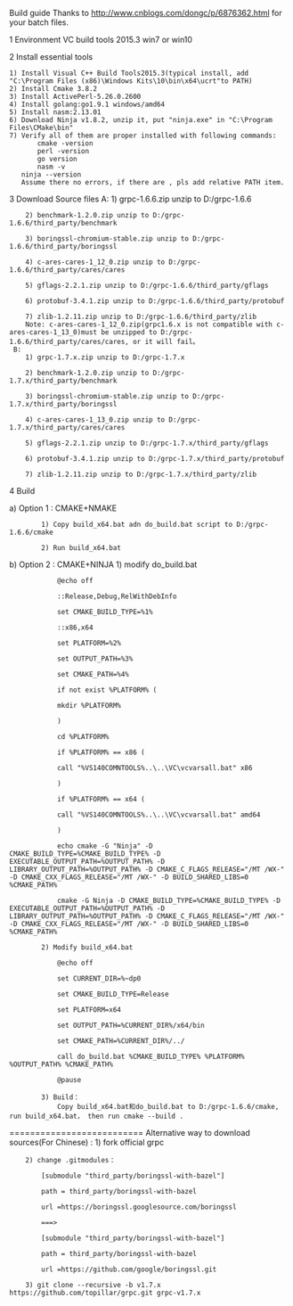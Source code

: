 Build guide
Thanks to http://www.cnblogs.com/dongc/p/6876362.html for your batch files.

1  Environment 
   VC build tools 2015.3
   win7 or  win10

2  Install essential tools  

    1) Install Visual C++ Build Tools2015.3(typical install, add "C:\Program Files (x86)\Windows Kits\10\bin\x64\ucrt"to PATH)
    2) Install Cmake 3.8.2
    3) Install ActivePerl-5.26.0.2600
    4) Install golang:go1.9.1 windows/amd64
    5) Install nasm:2.13.01
    6) Download Ninja v1.8.2, unzip it, put "ninja.exe" in "C:\Program Files\CMake\bin"
    7) Verify all of them are proper installed with following commands:
           cmake -version
           perl -version
           go version
           nasm -v
	   ninja --version
       Assume there no errors, if there are , pls add relative PATH item. 

3 Download Source files
	A:
		1) grpc-1.6.6.zip unzip to D:/grpc-1.6.6

		2) benchmark-1.2.0.zip unzip to D:/grpc-1.6.6/third_party/benchmark

		3) boringssl-chromium-stable.zip unzip to D:/grpc-1.6.6/third_party/boringssl 

		4) c-ares-cares-1_12_0.zip unzip to D:/grpc-1.6.6/third_party/cares/cares

		5) gflags-2.2.1.zip unzip to D:/grpc-1.6.6/third_party/gflags

		6) protobuf-3.4.1.zip unzip to D:/grpc-1.6.6/third_party/protobuf

		7) zlib-1.2.11.zip unzip to D:/grpc-1.6.6/third_party/zlib
        Note: c-ares-cares-1_12_0.zip(grpc1.6.x is not compatible with c-ares-cares-1_13_0)must be unzipped to D:/grpc-   1.6.6/third_party/cares/cares, or it will fail。
     B:
		1) grpc-1.7.x.zip unzip to D:/grpc-1.7.x

		2) benchmark-1.2.0.zip unzip to D:/grpc-1.7.x/third_party/benchmark

		3) boringssl-chromium-stable.zip unzip to D:/grpc-1.7.x/third_party/boringssl 

		4) c-ares-cares-1_13_0.zip unzip to D:/grpc-1.7.x/third_party/cares/cares

		5) gflags-2.2.1.zip unzip to D:/grpc-1.7.x/third_party/gflags

		6) protobuf-3.4.1.zip unzip to D:/grpc-1.7.x/third_party/protobuf

		7) zlib-1.2.11.zip unzip to D:/grpc-1.7.x/third_party/zlib      
4  Build 

   a) Option 1 : CMAKE+NMAKE

			1) Copy build_x64.bat adn do_build.bat script to D:/grpc-1.6.6/cmake 

            2) Run build_x64.bat

   b) Option 2 : CMAKE+NINJA
            1)  modify do_build.bat

				@echo off

				::Release,Debug,RelWithDebInfo

				set CMAKE_BUILD_TYPE=%1%

				::x86,x64

				set PLATFORM=%2%

				set OUTPUT_PATH=%3%

				set CMAKE_PATH=%4%

				if not exist %PLATFORM% (

				mkdir %PLATFORM%

				)

				cd %PLATFORM%

				if %PLATFORM% == x86 (

				call "%VS140COMNTOOLS%..\..\VC\vcvarsall.bat" x86

				)

				if %PLATFORM% == x64 (

				call "%VS140COMNTOOLS%..\..\VC\vcvarsall.bat" amd64

				)

				echo cmake -G "Ninja" -D CMAKE_BUILD_TYPE=%CMAKE_BUILD_TYPE% -D EXECUTABLE_OUTPUT_PATH=%OUTPUT_PATH% -D LIBRARY_OUTPUT_PATH=%OUTPUT_PATH% -D CMAKE_C_FLAGS_RELEASE="/MT /WX-" -D CMAKE_CXX_FLAGS_RELEASE="/MT /WX-" -D BUILD_SHARED_LIBS=0 %CMAKE_PATH%

				cmake -G Ninja -D CMAKE_BUILD_TYPE=%CMAKE_BUILD_TYPE% -D EXECUTABLE_OUTPUT_PATH=%OUTPUT_PATH% -D LIBRARY_OUTPUT_PATH=%OUTPUT_PATH% -D CMAKE_C_FLAGS_RELEASE="/MT /WX-" -D CMAKE_CXX_FLAGS_RELEASE="/MT /WX-" -D BUILD_SHARED_LIBS=0 %CMAKE_PATH%

			2) Modify build_x64.bat

				@echo off

				set CURRENT_DIR=%~dp0

				set CMAKE_BUILD_TYPE=Release

				set PLATFORM=x64

				set OUTPUT_PATH=%CURRENT_DIR%/x64/bin

				set CMAKE_PATH=%CURRENT_DIR%/../

				call do_build.bat %CMAKE_BUILD_TYPE% %PLATFORM% %OUTPUT_PATH% %CMAKE_PATH%

				@pause

			3) Build：
				Copy build_x64.bat和do_build.bat to D:/grpc-1.6.6/cmake, run build_x64.bat， then run cmake --build .



==========================
Alternative way to download sources(For Chinese) :
		1) fork official grpc

		2) change .gitmodules：

			[submodule "third_party/boringssl-with-bazel"]

			path = third_party/boringssl-with-bazel

			url =https://boringssl.googlesource.com/boringssl

			===>

			[submodule "third_party/boringssl-with-bazel"]

			path = third_party/boringssl-with-bazel

			url =https://github.com/google/boringssl.git

		3) git clone --recursive -b v1.7.x https://github.com/topillar/grpc.git grpc-v1.7.x
